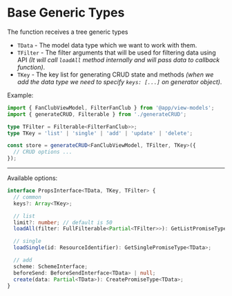# Base Generic Types

The function receives a tree generic types

- `TData` - The model data type which we want to work with them.
- `TFilter` - The filter arguments that will be used for filtering data using API _(It
  will call `loadAll` method internally and will pass data to callback function)_.
- `TKey` - The key list for generating CRUD state and methods _(when we add the data type
  we need to specify `keys: [...]` on generator object)_.

Example:

```typescript
import { FanClubViewModel, FilterFanClub } from '@app/view-models';
import { generateCRUD, Filterable } from './generateCRUD';

type TFilter = Filterable<FilterFanClub>>;
type TKey = 'list' | 'single' | 'add' | 'update' | 'delete';

const store = generateCRUD<FanClubViewModel, TFilter, TKey>({
  // CRUD options ...
});
```

---

Available options:

```typescript
interface PropsInterface<TData, TKey, TFilter> {
  // common
  keys?: Array<TKey>;

  // list
  limit?: number; // default is 50
  loadAll(filter: FullFilterable<Partial<TFilter>>): GetListPromiseType<TData>;

  // single
  loadSingle(id: ResourceIdentifier): GetSinglePromiseType<TData>;

  // add
  scheme: SchemeInterface;
  beforeSend: BeforeSendInterface<TData> | null;
  create(data: Partial<TData>): CreatePromiseType<TData>;
}
```
